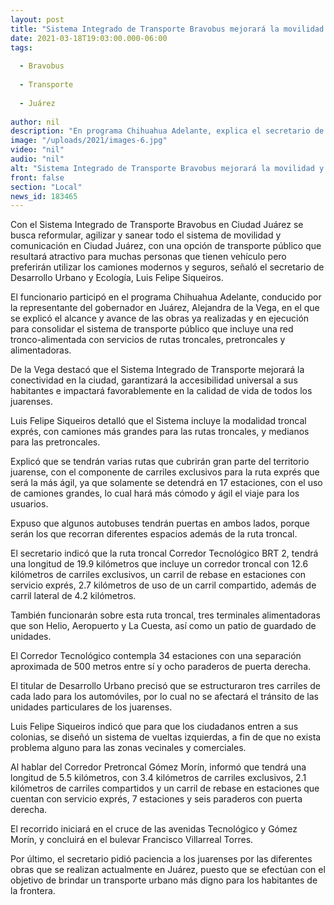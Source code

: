 ```yaml
---
layout: post
title: "Sistema Integrado de Transporte Bravobus mejorará la movilidad y calidad de vida de los juarenses"
date: 2021-03-18T19:03:00.000-06:00
tags:
  
  - Bravobus
  
  - Transporte
  
  - Juárez
  
author: nil
description: "En programa Chihuahua Adelante, explica el secretario de Desarrollo Urbano y Ecología las obras ya realizadas y en ejecución; se consolidará un sistema bien conectado con rutas troncales, pretroncales y alimentadoras para ofrecer la opción de dejar de utilizar los vehículos particulares"
image: "/uploads/2021/images-6.jpg"
video: "nil"
audio: "nil"
alt: "Sistema Integrado de Transporte Bravobus mejorará la movilidad y calidad de vida de los juarenses"
front: false
section: "Local"
news_id: 183465
---
```


Con el Sistema Integrado de Transporte Bravobus en Ciudad Juárez se busca reformular, agilizar y sanear todo el sistema de movilidad y comunicación en Ciudad Juárez, con una opción de transporte público que resultará atractivo para muchas personas que tienen vehículo pero preferirán utilizar los camiones modernos y seguros, señaló el secretario de Desarrollo Urbano y Ecología, Luis Felipe Siqueiros.

El funcionario participó en el programa Chihuahua Adelante, conducido por la representante del gobernador en Juárez, Alejandra de la Vega, en el que se explicó el alcance y avance de las obras ya realizadas y en ejecución para consolidar el sistema de transporte público que incluye una red tronco-alimentada con servicios de rutas troncales, pretroncales y alimentadoras.

De la Vega destacó que el Sistema Integrado de Transporte mejorará la conectividad en la ciudad, garantizará la accesibilidad universal a sus habitantes e impactará favorablemente en la calidad de vida de todos los juarenses.

Luis Felipe Siqueiros detalló que el Sistema incluye la modalidad troncal exprés, con camiones más grandes para las rutas troncales, y medianos para las pretroncales.

Explicó que se tendrán varias rutas que cubrirán gran parte del territorio juarense, con el componente de carriles exclusivos para la ruta exprés que será la más ágil, ya que  solamente se detendrá en 17 estaciones, con el uso de camiones grandes, lo cual hará más cómodo y ágil el viaje para los usuarios.

Expuso que algunos autobuses tendrán puertas en ambos lados, porque serán los que recorran diferentes espacios además de la ruta troncal.

El secretario indicó que la ruta troncal  Corredor Tecnológico BRT 2, tendrá una longitud de 19.9 kilómetros que incluye un corredor troncal con 12.6 kilómetros de carriles exclusivos, un carril de rebase en estaciones con servicio exprés, 2.7 kilómetros de uso de un carril compartido, además de carril lateral de 4.2 kilómetros.

También funcionarán sobre esta ruta troncal, tres terminales alimentadoras que son Helio, Aeropuerto y La Cuesta, así como un patio de guardado de unidades.

El Corredor Tecnológico contempla 34 estaciones con una separación aproximada de 500 metros entre sí y ocho paraderos de puerta derecha.

El titular de Desarrollo Urbano precisó que se estructuraron tres carriles de cada lado para los automóviles, por lo cual no se afectará el tránsito de las unidades particulares de los juarenses.

Luis Felipe Siqueiros indicó que para que los ciudadanos entren a sus colonias, se diseñó un sistema de vueltas izquierdas, a fin de que no exista problema alguno para las zonas vecinales y comerciales.

Al hablar del Corredor Pretroncal Gómez Morín, informó que tendrá una longitud de 5.5 kilómetros, con 3.4 kilómetros de carriles exclusivos, 2.1 kilómetros de carriles compartidos y un carril de rebase en estaciones que cuentan con servicio exprés, 7 estaciones y seis paraderos con puerta derecha.

El recorrido iniciará en el cruce de las avenidas Tecnológico y Gómez Morín, y concluirá en el bulevar Francisco Villarreal Torres. 

Por último, el secretario pidió paciencia a los juarenses por las diferentes obras que se realizan actualmente en Juárez, puesto que se efectúan con el objetivo de brindar un transporte urbano más digno para los habitantes de la frontera.